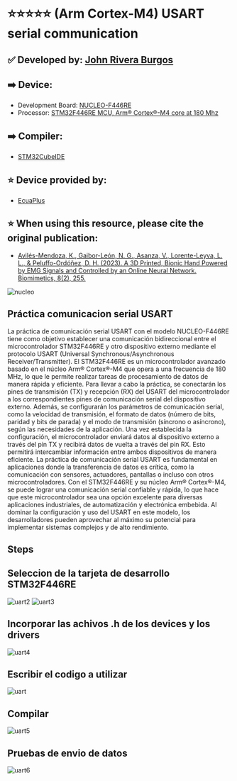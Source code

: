 # ⭐⭐⭐⭐⭐ (Arm Cortex-M4) USART serial communication
## ✅ Developed by: [John Rivera Burgos](https://www.linkedin.com/in/john-rivera-burgos-bb703079/)
## ➡️ Device:
- Development Board: [NUCLEO-F446RE](https://www.st.com/en/evaluation-tools/nucleo-f446re.html)
- Processor: [STM32F446RE MCU, Arm® Cortex®-M4 core at 180 Mhz](https://www.st.com/en/microcontrollers-microprocessors/stm32f446re.html)
## ➡️ Compiler:
- [STM32CubeIDE](https://www.st.com/en/development-tools/stm32cubeide.html)
## ⭐ Device provided by:
- [EcuaPlus](https://www.facebook.com/Ecuapluss/?locale=es_LA)
## ⭐ When using this resource, please cite the original publication:
- [Avilés-Mendoza, K., Gaibor-León, N. G., Asanza, V., Lorente-Leyva, L. L., & Peluffo-Ordóñez, D. H. (2023). A 3D Printed, Bionic Hand Powered by EMG Signals and Controlled by an Online Neural Network. Biomimetics, 8(2), 255.](https://www.mdpi.com/2313-7673/8/2/255)

![nucleo](https://github.com/vasanza/STM32/assets/12642226/5645a53e-c9e9-49b1-9f98-01fbad3fd3ec)

## Práctica comunicacion serial USART
La práctica de comunicación serial USART con el modelo NUCLEO-F446RE tiene como objetivo establecer una comunicación bidireccional entre el microcontrolador STM32F446RE y otro dispositivo externo mediante el protocolo USART (Universal Synchronous/Asynchronous Receiver/Transmitter). El STM32F446RE es un microcontrolador avanzado basado en el núcleo Arm® Cortex®-M4 que opera a una frecuencia de 180 MHz, lo que le permite realizar tareas de procesamiento de datos de manera rápida y eficiente.
Para llevar a cabo la práctica, se conectarán los pines de transmisión (TX) y recepción (RX) del USART del microcontrolador a los correspondientes pines de comunicación serial del dispositivo externo. Además, se configurarán los parámetros de comunicación serial, como la velocidad de transmisión, el formato de datos (número de bits, paridad y bits de parada) y el modo de transmisión (síncrono o asíncrono), según las necesidades de la aplicación.
Una vez establecida la configuración, el microcontrolador enviará datos al dispositivo externo a través del pin TX y recibirá datos de vuelta a través del pin RX. Esto permitirá intercambiar información entre ambos dispositivos de manera eficiente.
La práctica de comunicación serial USART es fundamental en aplicaciones donde la transferencia de datos es crítica, como la comunicación con sensores, actuadores, pantallas o incluso con otros microcontroladores. Con el STM32F446RE y su núcleo Arm® Cortex®-M4, se puede lograr una comunicación serial confiable y rápida, lo que hace que este microcontrolador sea una opción excelente para diversas aplicaciones industriales, de automatización y electrónica embebida. Al dominar la configuración y uso del USART en este modelo, los desarrolladores pueden aprovechar al máximo su potencial para implementar sistemas complejos y de alto rendimiento.

## Steps
## Seleccion de la tarjeta de desarrollo STM32F446RE
![uart2](https://github.com/vasanza/STM32/assets/12642226/e1780153-6cae-4052-9bd4-7303efe4d19a)
![uart3](https://github.com/vasanza/STM32/assets/12642226/7884bf80-70e2-4a80-9320-936fa2ab9de8)
## Incorporar las achivos .h de los devices y los drivers
![uart4](https://github.com/vasanza/STM32/assets/12642226/61b44ee5-37c9-46fd-9eb7-1eba41dea17b)
## Escribir el codigo a utilizar
![uart](https://github.com/vasanza/STM32/assets/12642226/d03c0476-546a-4f85-8dc6-1f015bf0130c)
## Compilar
![uart5](https://github.com/vasanza/STM32/assets/12642226/d5026045-6802-4261-adee-c62b8f50cf1e)
## Pruebas de envio de datos
![uart6](https://github.com/vasanza/STM32/assets/12642226/dd3a4f6c-4212-45d1-84b7-67b4cf61ac5b)

